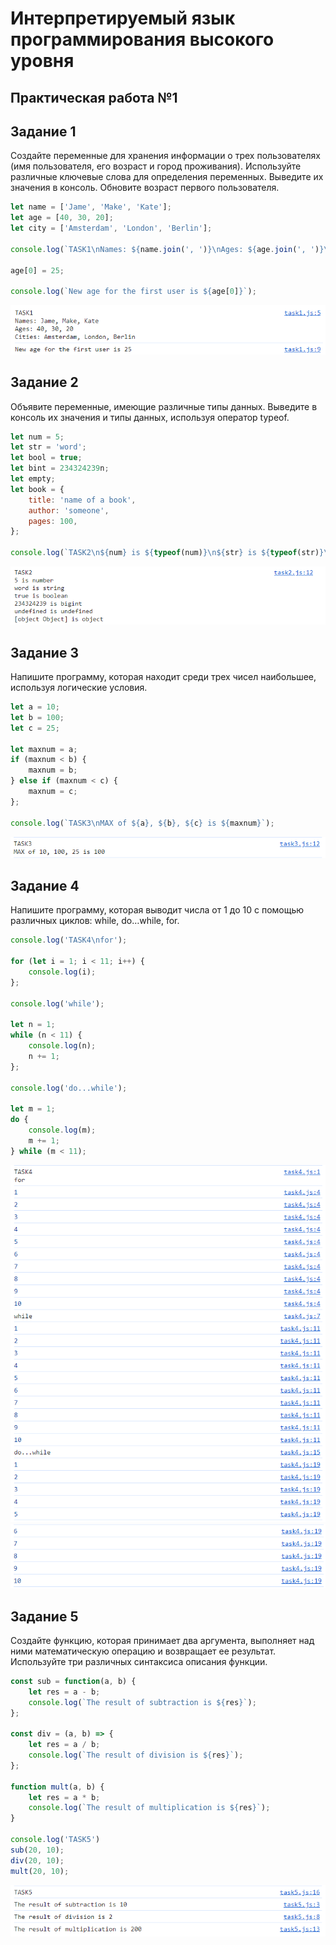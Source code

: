 # Интерпретируемый язык программирования высокого уровня
## Практическая работа №1
## Задание 1
Создайте переменные для хранения информации о трех пользователях (имя пользователя, его возраст и город проживания). Используйте различные ключевые слова для определения переменных. Выведите их значения в консоль. Обновите возраст первого пользователя.
```javascript
let name = ['Jame', 'Make', 'Kate'];
let age = [40, 30, 20];
let city = ['Amsterdam', 'London', 'Berlin'];

console.log(`TASK1\nNames: ${name.join(', ')}\nAges: ${age.join(', ')}\nCities: ${city.join(', ')}`);

age[0] = 25;

console.log(`New age for the first user is ${age[0]}`);
```
![Результат работы программы](./img-result/task1.png "Рисунок 1. Результат работы программы")

## Задание 2
Объявите переменные, имеющие различные типы данных. Выведите в консоль их значения и типы данных, используя оператор typeof.
```javascript
let num = 5;
let str = 'word';
let bool = true;
let bint = 234324239n;
let empty;
let book = {
    title: 'name of a book',
    author: 'someone',
    pages: 100,
};

console.log(`TASK2\n${num} is ${typeof(num)}\n${str} is ${typeof(str)}\n${bool} is ${typeof(bool)}\n${bint} is ${typeof(bint)}\n${empty} is ${typeof(empty)}\n${book} is ${typeof(book)}`);
```
![Результат работы программы](./img-result/task2.png "Рисунок 2. Результат работы программы")

## Задание 3
Напишите программу, которая находит среди трех чисел наибольшее, используя логические условия.
```javascript
let a = 10;
let b = 100;
let c = 25;

let maxnum = a;
if (maxnum < b) {
    maxnum = b;
} else if (maxnum < c) {
    maxnum = c;
};

console.log(`TASK3\nMAX of ${a}, ${b}, ${c} is ${maxnum}`);
```
![Результат работы программы](./img-result/task3.png "Рисунок 3. Результат работы программы")

## Задание 4
Напишите программу, которая выводит числа от 1 до 10 с помощью различных циклов: while, do…while, for.
```javascript
console.log('TASK4\nfor');

for (let i = 1; i < 11; i++) {
    console.log(i);
};

console.log('while');

let n = 1;
while (n < 11) {
    console.log(n);
    n += 1;
};

console.log('do...while');

let m = 1;
do {
    console.log(m);
    m += 1;
} while (m < 11);
```
![Результат работы программы](./img-result/task4.1.png "Рисунок 4.1. Результат работы программы")
![Результат работы программы](./img-result/task4.2.png "Рисунок 4.2. Результат работы программы")

## Задание 5
Создайте функцию, которая принимает два аргумента, выполняет над ними математическую операцию и возвращает ее результат. Используйте три различных синтаксиса описания функции.
```javascript
const sub = function(a, b) {
    let res = a - b;
    console.log(`The result of subtraction is ${res}`);
};

const div = (a, b) => {
    let res = a / b;
    console.log(`The result of division is ${res}`);
};

function mult(a, b) {
    let res = a * b;
    console.log(`The result of multiplication is ${res}`);
}

console.log('TASK5')
sub(20, 10);
div(20, 10);
mult(20, 10);
```
![Результат работы программы](./img-result/task5.png "Рисунок 5. Результат работы программы")